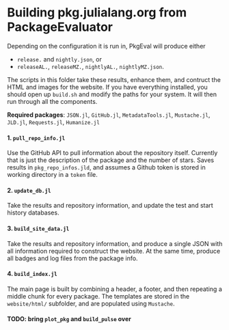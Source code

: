 # Building pkg.julialang.org from PackageEvaluator

Depending on the configuration it is run in, PkgEval will produce either

* `release.` and `nightly.json`, or
* `releaseAL.`, `releaseMZ.`, `nightlyAL.`, `nightlyMZ.json`.

The scripts in this folder take these results, enhance them, and contruct
the HTML and images for the website. If you have everything installed,
you should open up `build.sh` and modify the paths for your system. It
will then run through all the components.

**Required packages**:
`JSON.jl`, `GitHub.jl`, `MetadataTools.jl`, `Mustache.jl`, `JLD.jl`, `Requests.jl`, `Humanize.jl`

#### 1. `pull_repo_info.jl`

Use the GitHub API to pull information about the repository itself.
Currently that is just the description of the package and the number
of stars. Saves results in `pkg_repo_infos.jld`, and assumes a Github
token is stored in working directory in a `token` file.

#### 2. `update_db.jl`

Take the results and repository information, and update the test and
start history databases.

#### 3. `build_site_data.jl`

Take the results and repository information, and produce a single
JSON with all information required to construct the website. At the
same time, produce all badges and log files from the package info.

#### 4. `build_index.jl`

The main page is built by combining a header, a footer, and then
repeating a middle chunk for every package. The templates are stored
in the `website/html/` subfolder, and are populated using `Mustache`.

#### TODO: bring `plot_pkg` and `build_pulse` over